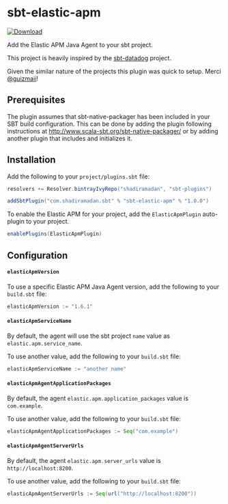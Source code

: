 # sbt-elastic-apm

[![Download](https://api.bintray.com/packages/shadiramadan/sbt-plugins/sbt-elastic-apm/images/download.svg)](https://bintray.com/shadiramadan/sbt-plugins/sbt-elastic-apm/_latestVersion)

Add the Elastic APM Java Agent to your sbt project.

This project is heavily inspired by the [sbt-datadog](https://github.com/Colisweb/sbt-datadog) project.

Given the similar nature of the projects this plugin was quick to setup.  Merci [@guizmaii](https://github.com/guizmaii)!

Prerequisites
-------------
The plugin assumes that sbt-native-packager has been included in your SBT build configuration.
This can be done by adding the plugin following instructions at http://www.scala-sbt.org/sbt-native-packager/ or by adding
another plugin that includes and initializes it.

Installation
------------

Add the following to your `project/plugins.sbt` file:

```scala
resolvers += Resolver.bintrayIvyRepo("shadiramadan", "sbt-plugins")

addSbtPlugin("com.shadiramadan.sbt" % "sbt-elastic-apm" % "1.0.0")
```

To enable the Elastic APM for your project, add the `ElasticApmPlugin` auto-plugin to your project.

```scala
enablePlugins(ElasticApmPlugin)
```

Configuration
-------------

#### `elasticApmVersion`

To use a specific Elastic APM Java Agent version, add the following to your `build.sbt` file:

```scala
elasticApmVersion := "1.6.1"
```

#### `elasticApmServiceName`

By default, the agent will use the sbt project `name` value as `elastic.apm.service_name`.

To use another value, add the following to your `build.sbt` file:

```scala
elasticApmServiceName := "another name"
```

#### `elasticApmAgentApplicationPackages`

By default, the agent `elastic.apm.application_packages` value is `com.example`.

To use another value, add the following to your `build.sbt` file:

```scala
elasticApmAgentApplicationPackages := Seq("com.example")
```

#### `elasticApmAgentServerUrls`

By default, the agent `elastic.apm.server_urls` value is `http://localhost:8200`.

To use another value, add the following to your `build.sbt` file:

```scala
elasticApmAgentServerUrls := Seq(url("http://localhost:8200"))
```


